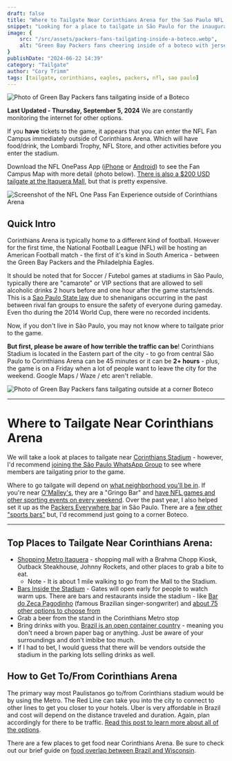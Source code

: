 ```yaml
---
draft: false
title: "Where to Tailgate Near Corinthians Arena for the Sao Paulo NFL Game"
snippet: "Looking for a place to tailgate in São Paulo for the inaugural NFL Game in South America between the Packers and the Eagles? Look no further."
image: {
    src: "/src/assets/packers-fans-tailgating-inside-a-boteco.webp",
    alt: "Green Bay Packers fans cheering inside of a boteco with jerseys on"
}
publishDate: "2024-06-22 14:39"
category: "Tailgate"
author: "Cory Trimm"
tags: [tailgate, corinthians, eagles, packers, nfl, sao paulo]
---
```


![Photo of Green Bay Packers fans tailgating inside of a Boteco](../../assets/packers-fans-tailgating-inside-a-boteco.webp)

**Last Updated - Thursday, September 5, 2024**
We are constantly monitoring the internet for other options.

If you **have** tickets to the game, it appears that you can enter the NFL Fan Campus immediately outside of Corinthians Arena. Which will have food/drink, the Lombardi Trophy, NFL Store, and other activities before you enter the stadium.

Download the NFL OnePass App ([iPhone](https://apps.apple.com/us/app/nfl-onepass/id1456010454) or [Android](https://play.google.com/store/apps/details?id=com.nfl.fanmobilepass&hl=en_US&pli=1)) to see the Fan Campus Map with more detail (photo below). [There is also a $200 USD tailgate at the Itaquera Mall](https://sportsfanstravel.com/products/green-bay-philadelphia-tailgate-in-sao-paulo), but that is pretty expensive.

![Screenshot of the NFL One Pass Fan Experience outside of Corinthians Arena](../../assets/nfl-fan-zone-one-pass.jpg)

## Quick Intro
Corinthians Arena is typically home to a different kind of football. However for the first time, the National Football League (NFL) will be hosting an American Football match - the first of it's kind in South America - between the Green Bay Packers and the Philadelphia Eagles.

It should be noted that for Soccer / Futebol games at stadiums in São Paulo, typically there are "camarote" or VIP sections that are allowed to sell alcoholic drinks 2 hours before and one hour after the game starts/ends. This is a [Sao Paulo State law](https://www.al.sp.gov.br/propositura/?id=1000537922) due to shenanigans occurring in the past between rival fan groups to ensure the safety of everyone during gameday. Even tho during the 2014 World Cup, there were no recorded incidents. 

Now, if you don't live in São Paulo, you may not know where to tailgate prior to the game.

**But first, please be aware of how terrible the traffic can be**! Corinthians Stadium is located in the Eastern part of the city - to go from central São Paulo to Corinthians Arena can be 45 minutes or it can be **2+ hours** - plus, the game is on a Friday when a lot of people want to leave the city for the weekend. Google Maps / Waze / etc aren't reliable.

![Photo of Green Bay Packers fans tailgating outside at a corner Boteco](../../assets/packers-fans-tailgating-outside-a-boteco.webp)

****
# Where to Tailgate Near Corinthians Arena
We will take a look at places to tailgate near [Corinthians Stadium](https://www.google.com/maps/place/Neo+Qu%C3%ADmica+Arena/@-23.5453134,-46.4768041,862m/data=!3m2!1e3!4b1!4m6!3m5!1s0x94ce66dec98fb855:0xf2b061ffbcd2ecf8!8m2!3d-23.5453134!4d-46.4742292!16s%2Fm%2F0czdxhf?entry=ttu&g_ep=EgoyMDI0MDgyNi4wIKXMDSoASAFQAw%3D%3D) - however, I'd recommend [joining the São Paulo WhatsApp Group](https://chat.whatsapp.com/DCeTE832kUTJfAiskx4krA) to see where members are tailgating prior to the game.

Where to go tailgate will depend on [what neighborhood you'll be in](/blog/where-to-stay-in-sao-paulo-for-nfl-game/). If you're near [O'Malley's](https://maps.app.goo.gl/vkiEhgoQQ5Nfyhm36), they are a "Gringo Bar" and [have NFL games and other sporting events on every weekend](https://www.omalleysbar.net/esportes/). Over the past year, I also helped set it up as the [Packers Everywhere bar](https://www.packerseverywhere.com/find-a-bar/bar-details/Index?id=dade858a-fa8f-6ce3-be09-ff000095b832) in São Paulo. There are a [few other "sports bars"](https://cabecadequeijo.com/blog/sports-bars-in-sao-paulo/) but, I'd recommend just going to a corner Boteco.
****

## Top Places to Tailgate Near Corinthians Arena:
- [Shopping Metro Itaquera](https://www.shoppingitaquera.com.br/) - shopping mall with a Brahma Chopp Kiosk, Outback Steakhouse, Johnny Rockets, and other places to grab a bite to eat.
  - Note - It is about 1 mile walking to go from the Mall to the Stadium.
- [Bars Inside the Stadium](https://www.wikiwand.com/en/articles/Neo_Quimica_Arena) - Gates will open early for people to watch warm ups. There are bars and restaurants inside the stadium - like [Bar do Zeca Pagodinho](https://maps.app.goo.gl/9H5BbLHiR6Y9JhvG8) (famous Brazilian singer-songwriter) and [about 75 other options to choose from](https://www.wikiwand.com/en/articles/Neo_Quimica_Arena)
- Grab a beer from the stand in the Corinthians Metro stop
- Bring drinks with you. [Brazil is an open container country](https://www.reddit.com/r/Brazil/comments/15glmp3/how_loose_are_the_drinking_laws_here/) - meaning you don't need a brown paper bag or anything. Just be aware of your surroundings and don't imbibe too much.
- If I had to bet, I would guess that there will be vendors outside the stadium in the parking lots selling drinks as well.

## How to Get To/From Corinthians Arena
The primary way most Paulistanos go to/from Corinthians stadium would be by using the Metro. The Red Line can take you into the city to connect to other lines to get you closer to your hotels. Uber is very affordable in Brazil and cost will depend on the distance traveled and duration. Again, plan accordingly for there to be traffic. [Read this post to learn more about all of the options](/blog/how-to-get-around-sao-paulo/).

There are a few places to get food near Corinthians Arena. Be sure to check out our brief guide on [food overlap between Brazil and Wisconsin](/blog/culinary-similarities-between-wisonson-brazil/).
